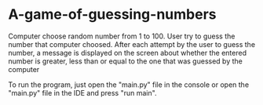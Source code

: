 # A-game-of-guessing-numbers

Computer choose random number from 1 to 100.
User try to guess the number that computer choosed.
After each attempt by the user to guess the number, a message is displayed on the screen about whether the entered number is greater, less than or equal to the one that was guessed by the computer

To run the program, just open the "main.py" file in the console or open the "main.py" file in the IDE and press "run main".
